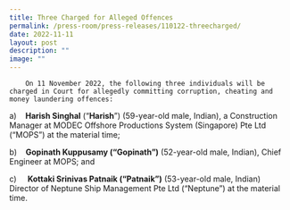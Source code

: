 ```yaml
---
title: Three Charged for Alleged Offences
permalink: /press-room/press-releases/110122-threecharged/
date: 2022-11-11
layout: post
description: ""
image: ""
---
```

        On 11 November 2022, the following three individuals will be charged in Court for allegedly committing corruption, cheating and money laundering offences:

a)    **Harish Singhal** (“**Harish**”) (59-year-old male, Indian), a Construction Manager at MODEC Offshore Productions System (Singapore) Pte Ltd (“MOPS”) at the material time;

b)    **Gopinath Kuppusamy (“Gopinath”)** (52-year-old male, Indian), Chief Engineer at MOPS; and

c)     **Kottaki Srinivas Patnaik (“Patnaik”)** (53-year-old male, Indian) Director of Neptune Ship Management Pte Ltd (“Neptune”) at the material time.